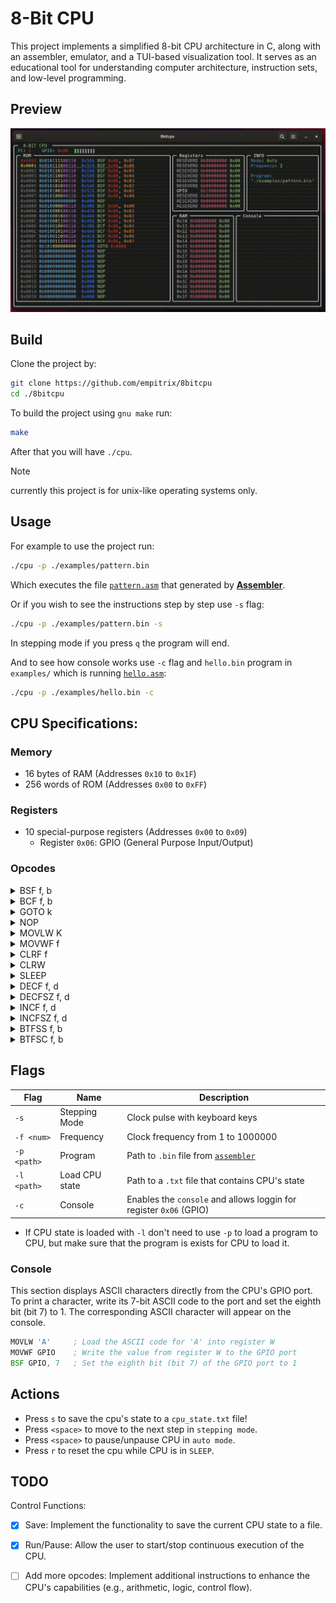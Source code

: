 # 8-Bit CPU
This project implements a simplified 8-bit CPU architecture in C, along with an assembler, emulator, and a TUI-based visualization tool. It serves as an educational tool for understanding computer architecture, instruction sets, and low-level programming.

## Preview
![8bitcpu](./assets/clip.gif)


## Build
Clone the project by:
```bash
git clone https://github.com/empitrix/8bitcpu
cd ./8bitcpu
```

To build the project using `gnu make` run:
```bash
make
```
After that you will have `./cpu`.

> [!NOTE]
> currently this project is for unix-like operating systems only.


## Usage
For example to use the project run:
```bash
./cpu -p ./examples/pattern.bin
```

Which executes the file [`pattern.asm`](https://github.com/Empitrix/assembler/blob/master/examples/pattern.asm) that generated by [**Assembler**](https://github.com/Empitrix/assembler).

Or if you wish to see the instructions step by step use `-s` flag:
```bash
./cpu -p ./examples/pattern.bin -s
```
In stepping mode if you press `q` the program will end.

And to see how console works use `-c` flag and `hello.bin` program in `examples/` which is running [`hello.asm`](https://github.com/Empitrix/assembler/blob/master/examples/hello.asm):
```bash
./cpu -p ./examples/hello.bin -c
```



## CPU Specifications:
### Memory
- 16 bytes of RAM (Addresses `0x10` to `0x1F`)
- 256 words of ROM (Addresses `0x00` to `0xFF`)

### Registers
- 10 special-purpose registers (Addresses `0x00` to `0x09`)
  - Register `0x06`: GPIO (General Purpose Input/Output)

### Opcodes
<!-- BSF -->
<details>
  <summary>BSF f, b</summary>
  <table>
    <tr>
      <td><strong>Description</strong></td>
      <td>Set bit (<code>b</code>) at address (<code>f</code>) to 1</td>
    </tr>
    <tr>
      <td><strong>Encoding</strong></td>
      <td><code>0101 bbbf ffff</code></td>
    </tr>
    <tr>
      <td><strong>Example</strong></td>
      <td><code>BSF GPIO, 0</code></td>
    </tr>
  </table>
</details>

<!-- BCF -->
<details>
  <summary>BCF f, b</summary>
  <table>
    <tr>
      <td><strong>Description</strong></td>
      <td>Set bit (<code>b</code>) at address (<code>f</code>) to 0</td>
    </tr>
    <tr>
      <td><strong>Encoding</strong></td>
      <td><code>0100 bbbf ffff</code></td>
    </tr>
    <tr>
      <td><strong>Example</strong></td>
      <td><code>BCF GPIO, 0</code></td>
    </tr>
  </table>
</details>

<!-- GOTO -->
<details>
  <summary>GOTO k</summary>
  <table>
    <tr>
      <td><strong>Description</strong></td>
      <td>Goto given lable</td>
    </tr>
    <tr>
      <td><strong>Encoding</strong></td>
      <td><code>101k kkkk kkkk</code></td>
    </tr>
    <tr>
      <td><strong>Example</strong></td>
      <td><code>GOTO start</code></td>
    </tr>
  </table>
</details>


<!-- NOP -->
<details>
  <summary>NOP</summary>
  <table>
    <tr>
      <td><strong>Description</strong></td>
      <td>No operation</td>
    </tr>
    <tr>
      <td><strong>Encoding</strong></td>
      <td><code>0000 0000 0000</code></td>
    </tr>
    <tr>
      <td><strong>Example</strong></td>
      <td><code>NOP</code></td>
    </tr>
  </table>
</details>

<!-- MOVLW -->
<details>
  <summary>MOVLW K</summary>
  <table>
    <tr>
      <td><strong>Description</strong></td>
      <td>Loads a literal (immediate) value into the <code>W</code> register.</td>
    </tr>
    <tr>
      <td><strong>Encoding</strong></td>
      <td><code>1100 KKKK KKKK</code> (where <code>KKKKKKKK</code> is the 8-bit literal value)</td>
    </tr>
    <tr>
      <td><strong>Example</strong></td>
      <td><code>MOVLW 03H</code></td>
    </tr>
  </table>
</details>

<!-- MOVWF -->
<details>
  <summary>MOVWF f</summary>
  <table>
    <tr>
      <td><strong>Description</strong></td>
      <td>Moves the contents of the <code>W</code> register to a specified register or memory location.</td>
    </tr>
    <tr>
      <td><strong>Encoding</strong></td>
      <td><code>0000 001F FFFF</code> (where <code>FFFFF</code> is the 5-bit address)</td>
    </tr>
    <tr>
      <td><strong>Example</strong></td>
      <td><code>MOVWF 06H</code></td>
    </tr>
  </table>
</details>

<!-- CLRF -->
<details>
  <summary>CLRF f</summary>
  <table>
    <tr>
      <td><strong>Description</strong></td>
      <td>Clears (sets to 0) a specified register or memory location.</td>
    </tr>
    <tr>
      <td><strong>Encoding</strong></td>
      <td><code>0000 011F FFFF</code></td>
    </tr>
    <tr>
      <td><strong>Example</strong></td>
      <td><code>CLRF 06H</code></td>
    </tr>
  </table>
</details>

<!-- CLRW -->
<details>
  <summary>CLRW</summary>
  <table>
    <tr>
      <td><strong>Description</strong></td>
      <td>Clears the <code>W</code> register.</td>
    </tr>
    <tr>
      <td><strong>Encoding</strong></td>
      <td><code>0000 0100 0000</code></td>
    </tr>
    <tr>
      <td><strong>Example</strong></td>
      <td><code>CLRW</code></td>
    </tr>
  </table>
</details>

<!-- SLEEP -->
<details>
  <summary>SLEEP</summary>
  <table>
    <tr>
      <td><strong>Description</strong></td>
      <td>Puts the CPU into a standby mode.</td>
    </tr>
    <tr>
      <td><strong>Encoding</strong></td>
      <td><code>0000 0000 0011</code></td>
    </tr>
    <tr>
      <td><strong>Example</strong></td>
      <td><code>SLEEP</code></td>
    </tr>
  </table>
</details>

<!-- DECF -->
<details>
  <summary>DECF f, d</summary>
  <table>
    <tr>
      <td><strong>Description</strong></td>
      <td>Decrement register <code>f</code> and store the result back in <code>f</code> only if (<code>d</code>) destination is <code>1</code> otherwise store the resutl into register <code>W</code>.</td>
    </tr>
    <tr>
      <td><strong>Encoding</strong></td>
      <td><code>0000 11dF FFFF</code></td>
    </tr>
    <tr>
      <td><strong>Example</strong></td>
      <td><code>DECF 0x01, 1</code></td>
    </tr>
  </table>
</details>

<!-- DECFSZ -->
<details>
  <summary>DECFSZ f, d</summary>
  <table>
    <tr>
      <td><strong>Description</strong></td>
      <td>Decrement the contents of register f. If <code>d</code> is <code>0</code>, place the result in the <code>W</code> register. If <code>d</code> is <code>1</code>, place the result back in register <code>f</code>. If the result is <code>0</code>, skip the next instruction (which is already fetched) and execute a <code>NOP</code> instead.</td>
    </tr>
    <tr>
      <td><strong>Encoding</strong></td>
      <td><code>0010 11dF FFFF</code></td>
    </tr>
    <tr>
      <td><strong>Example</strong></td>
      <td><code>DECFSZ 0x02, 1</code></td>
    </tr>
  </table>
</details>

<!-- INCF -->
<details>
  <summary>INCF f, d</summary>
  <table>
    <tr>
      <td><strong>Description</strong></td>
      <td>Increment the contents of register <code>f</code>. If <code>d</code> is <code>0</code>, store the result in the <code>W</code> register. If <code>d</code> is <code>1</code>, store the result back in register <code>f</code>.</td>
    </tr>
    <tr>
      <td><strong>Encoding</strong></td>
      <td><code>0010 10dF FFFF</code></td>
    </tr>
    <tr>
      <td><strong>Example</strong></td>
      <td><code>INCF 0x03, 1</code></td>
    </tr>
  </table>
</details>

<!-- INCFSZ -->
<details>
  <summary>INCFSZ f, d</summary>
  <table>
    <tr>
      <td><strong>Description</strong></td>
      <td>Increment the contents of register f. If <code>d</code> is <code>0</code>, place the result in the <code>W</code> register. If <code>d</code> is <code>1</code>, place the result back in register <code>f</code>. If the result is <code>0</code>, skip the next instruction and execute a <code>NOP</code> instead.</td>
    </tr>
    <tr>
      <td><strong>Encoding</strong></td>
      <td><code>0011 11dF FFFF</code></td>
    </tr>
    <tr>
      <td><strong>Example</strong></td>
      <td><code>INCFSZ 0x04, 1</code></td>
    </tr>
  </table>
</details>

<!-- BTFSS -->
<details>
  <summary>BTFSS f, b</summary>
  <table>
    <tr>
      <td><strong>Description</strong></td>
      <td>Test the bit <code>b</code> in register <code>f</code>. If bit b is <code>1</code>, skip the next instruction (which is already fetched) and execute a <code>NOP</code> instead.</td>
    </tr>
    <tr>
      <td><strong>Encoding</strong></td>
      <td><code>0110 bbbF FFFF</code></td>
    </tr>
    <tr>
      <td><strong>Example</strong></td>
      <td><code>BTFSC 0x06, 2</code></td>
    </tr>
  </table>
</details>

<!-- BTFSC -->
<details>
  <summary>BTFSC f, b</summary>
  <table>
    <tr>
      <td><strong>Description</strong></td>
      <td>Test the bit <code>b</code> in register <code>f</code>. If bit b is <code>0</code>, skip the next instruction (which is already fetched) and execute a <code>NOP</code> instead.</td>
    </tr>
    <tr>
      <td><strong>Encoding</strong></td>
      <td><code>0111 bbbF FFFF</code></td>
    </tr>
    <tr>
      <td><strong>Example</strong></td>
      <td><code>BTFSC 0x06, 2</code></td>
    </tr>
  </table>
</details>


## Flags
| Flag        | Name           | Description                                                                   |
|-------------|----------------|-------------------------------------------------------------------------------|
| `-s`        | Stepping Mode  | Clock pulse with keyboard keys                                                |
| `-f <num>`  | Frequency      | Clock frequency from 1 to 1000000                                             |
| `-p <path>` | Program        | Path to `.bin` file from [`assembler`](https://github.com/empitrix/assembler) |
| `-l <path>` | Load CPU state | Path to a `.txt` file that contains CPU's state                               |
| `-c`        | Console        | Enables the `console` and allows loggin for register `0x06` (GPIO)            |

- If CPU state is loaded with `-l` don't need to use `-p` to load a program to CPU, but make sure that the program is exists for CPU to load it.

### Console
This section displays ASCII characters directly from the CPU's GPIO port. To print a character, write its 7-bit ASCII code to the port and set the eighth bit (bit 7) to 1. The corresponding ASCII character will appear on the console.

```asm
MOVLW 'A'     ; Load the ASCII code for 'A' into register W
MOVWF GPIO    ; Write the value from register W to the GPIO port
BSF GPIO, 7   ; Set the eighth bit (bit 7) of the GPIO port to 1
```


## Actions
- Press `s` to save the cpu's state to a `cpu_state.txt` file!
- Press `<space>` to move to the next step in `stepping mode`.
- Press `<space>` to pause/unpause CPU in `auto mode`.
- Press `r` to reset the cpu while CPU is in `SLEEP`.


## TODO
Control Functions:
- [x] Save: Implement the functionality to save the current CPU state to a file.
- [x] Run/Pause: Allow the user to start/stop continuous execution of the CPU.
- [ ] Add more opcodes: Implement additional instructions to enhance the CPU's capabilities (e.g., arithmetic, logic, control flow).

